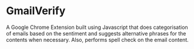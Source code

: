 # GmailVerify

A Google Chrome Extension built using Javascript that does categorisation of emails based on the sentiment and suggests alternative phrases for the contents when necessary. Also, performs spell check on the email content.
